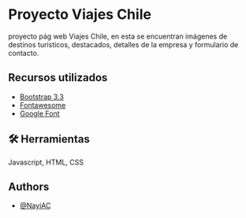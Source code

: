 
# Proyecto Viajes Chile

proyecto pág web Viajes Chile, en esta se encuentran imágenes de destinos turísticos, destacados, detalles de la empresa y formulario de contacto.


## Recursos utilizados

 - [Bootstrap 3.3](https://getbootstrap.com/)
 - [Fontawesome](https://fontawesome.com/)
 - [Google Font](https://fonts.google.com/)


## 🛠 Herramientas
Javascript, HTML, CSS


## Authors

- [@NayiAC](https://github.com/NayiAC)

